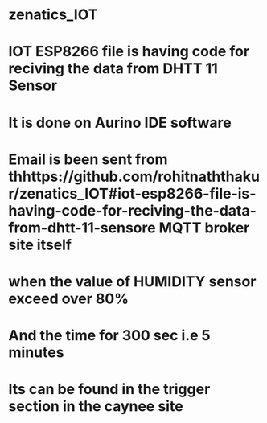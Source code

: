 # zenatics_IOT

# IOT ESP8266 file is having code for reciving the data from DHTT 11 Sensor 

# It is done on Aurino IDE software 

# Email is been sent from thhttps://github.com/rohitnaththakur/zenatics_IOT#iot-esp8266-file-is-having-code-for-reciving-the-data-from-dhtt-11-sensore MQTT broker site itself
 
 # when the value of HUMIDITY sensor exceed over 80% 
 
 # And the time for 300 sec i.e 5 minutes
 
 # Its can be found in the trigger section in the caynee site
 

